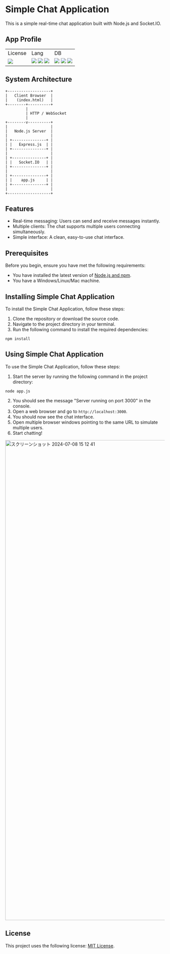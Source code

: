 # Simple Chat Application

This is a simple real-time chat application built with Node.js and Socket.IO.
## App Profile
<!-- Badges -->
<table>
  <tr>
    <td>License</td>
    <td>Lang</td>
    <td>DB</td>
  </tr>
  <tr>
    <td>
      <a href="./LICENSE">
        <img src="http://img.shields.io/badge/license-MIT-blue.svg?style=flat">
      </a>
    </td>
    <td>
      <img src="https://img.shields.io/badge/-HTML5-333.svg?logo=html5&style=flat">
      <img src="https://img.shields.io/badge/-JavaScript-276DC3.svg?logo=javascript&style=flat">
      <img src="https://img.shields.io/badge/-Node.js-555.svg?logo=nodedotjs&style=flat">
    </td>
    <td>
      <img src="https://img.shields.io/badge/sqlite-%2307405e.svg?logo=sqlite&style=flat">
      <img src="https://img.shields.io/badge/-PostgreSQL-555.svg?logo=postgresql&style=flat">
      <img src="https://img.shields.io/badge/-MySQL-000000.svg?logo=mysql&style=flat">
    </td>
  </tr>
</table>


## System Architecture

```
+-------------------+
|   Client Browser  |
|    (index.html)   |
+--------+----------+
         |
         | HTTP / WebSocket
         |
+--------v----------+
|                   |
|   Node.js Server  |
|                   |
| +---------------+ |
| |   Express.js  | |
| +---------------+ |
|                   |
| +---------------+ |
| |   Socket.IO   | |
| +---------------+ |
|                   |
| +---------------+ |
| |    app.js     | |
| +---------------+ |
|                   |
+-------------------+
```
## Features

- Real-time messaging: Users can send and receive messages instantly.
- Multiple clients: The chat supports multiple users connecting simultaneously.
- Simple interface: A clean, easy-to-use chat interface.

## Prerequisites

Before you begin, ensure you have met the following requirements:

- You have installed the latest version of [Node.js and npm](https://nodejs.org/en/download/).
- You have a Windows/Linux/Mac machine.

## Installing Simple Chat Application

To install the Simple Chat Application, follow these steps:

1. Clone the repository or download the source code.
2. Navigate to the project directory in your terminal.
3. Run the following command to install the required dependencies:

```
npm install
```

## Using Simple Chat Application

To use the Simple Chat Application, follow these steps:

1. Start the server by running the following command in the project directory:

```
node app.js
```

2. You should see the message "Server running on port 3000" in the console.
3. Open a web browser and go to `http://localhost:3000`.
4. You should now see the chat interface.
5. Open multiple browser windows pointing to the same URL to simulate multiple users.
6. Start chatting!
<img width="1512" alt="スクリーンショット 2024-07-08 15 12 41" src="https://github.com/Senriyama/websocket-chat/assets/65900702/fc3eaeda-606b-4478-bd54-0684ceeb4c9a">

## License

This project uses the following license: [MIT License](<link_to_license>).
